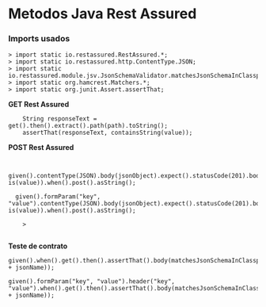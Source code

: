 # Metodos Java Rest Assured

### Imports usados
    > import static io.restassured.RestAssured.*;
    > import static io.restassured.http.ContentType.JSON;
    > import static io.restassured.module.jsv.JsonSchemaValidator.matchesJsonSchemaInClasspath;
    > import static org.hamcrest.Matchers.*;
    > import static org.junit.Assert.assertThat;

**GET Rest Assured**

        String responseText = get().then().extract().path(path).toString();
        assertThat(responseText, containsString(value));

**POST Rest Assured**

```

  given().contentType(JSON).body(jsonObject).expect().statusCode(201).body(path, is(value)).when().post().asString();
 
  given().formParam("key", "value").contentType(JSON).body(jsonObject).expect().statusCode(201).body(path, is(value)).when().post().asString();
    
    > 
   
```
**Teste de contrato**

```
given().when().get().then().assertThat().body(matchesJsonSchemaInClasspath("schemas/" + jsonName));

given().formParam("key", "value").header("key", "value").when().get().then().assertThat().body(matchesJsonSchemaInClasspath("schemas/" + jsonName));

```

